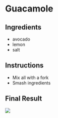 # Guacamole
## Ingredients
* avocado
* lemon
* salt

## Instructions
* Mix all with a fork
* Smash ingredients

## Final Result
![](https://th.bing.com/th/id/OIP.hLCnWE0Zovo4iGUYVZcaggHaFO?rs=1&pid=ImgDetMain)

